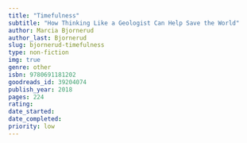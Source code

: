 ```yaml
---
title: "Timefulness"
subtitle: "How Thinking Like a Geologist Can Help Save the World"
author: Marcia Bjornerud
author_last: Bjornerud
slug: bjornerud-timefulness
type: non-fiction
img: true
genre: other
isbn: 9780691181202
goodreads_id: 39204074
publish_year: 2018
pages: 224
rating: 
date_started:
date_completed:
priority: low
---
```

